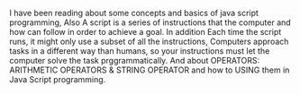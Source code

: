 I have been reading about some concepts and basics of java script programming, Also A script is a series of instructions that the computer and how can follow in order to achieve a goal. In addition Each time the script runs, it might only use a subset of all the instructions, Computers approach tasks in a different way than humans, so your instructions must let the computer solve the task prggrammatically. And about OPERATORS: ARITHMETIC OPERATORS & STRING OPERATOR and how to USING them in Java Script programming.
